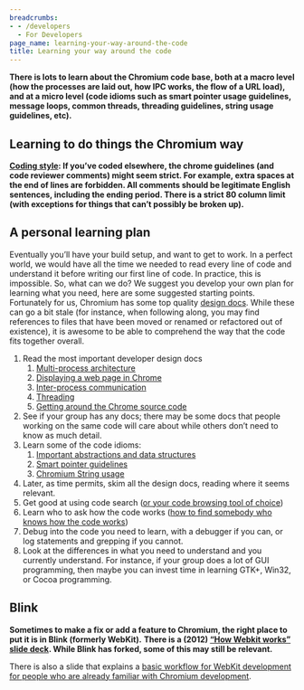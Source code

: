 ```yaml
---
breadcrumbs:
- - /developers
  - For Developers
page_name: learning-your-way-around-the-code
title: Learning your way around the code
---
```


**There is lots to learn about the Chromium code base, both at a macro level
(how the processes are laid out, how IPC works, the flow of a URL load), and at
a micro level (code idioms such as smart pointer usage guidelines, message
loops, common threads, threading guidelines, string usage guidelines, etc).**

## Learning to do things the Chromium way

**[Coding style](/developers/coding-style): If you’ve coded elsewhere, the chrome guidelines (and code reviewer comments) might seem strict. For example, extra spaces at the end of lines are forbidden. All comments should be legitimate English sentences, including the ending period. There is a strict 80 column limit (with exceptions for things that can’t possibly be broken up).**

## **A personal learning plan**

Eventually you’ll have your build setup, and want to get to work. In a perfect
world, we would have all the time we needed to read every line of code and
understand it before writing our first line of code. In practice, this is
impossible. So, what can we do? We suggest you develop your own plan for
learning what you need, here are some suggested starting points.
Fortunately for us, Chromium has some top quality [design
docs](/developers/design-documents). While these can go a bit stale (for
instance, when following along, you may find references to files that have been
moved or renamed or refactored out of existence), it is awesome to be able to
comprehend the way that the code fits together overall.

1.  Read the most important developer design docs
    1.  [Multi-process
                architecture](/developers/design-documents/multi-process-architecture)
    2.  [Displaying a web page in
                Chrome](/developers/design-documents/displaying-a-web-page-in-chrome)
    3.  [Inter-process
                communication](/developers/design-documents/inter-process-communication)
    4.  [Threading](/developers/design-documents/threading)
    5.  [Getting around the Chrome source
                code](/developers/how-tos/getting-around-the-chrome-source-code)
2.  See if your group has any docs; there may be some docs that people
            working on the same code will care about while others don’t need to
            know as much detail.
3.  Learn some of the code idioms:
    1.  [Important abstractions and data
                structures](/developers/coding-style/important-abstractions-and-data-structures)
    2.  [Smart pointer guidelines](/developers/smart-pointer-guidelines)
    3.  [Chromium String usage](/developers/chromium-string-usage)
4.  Later, as time permits, skim all the design docs, reading where it
            seems relevant.
5.  Get good at using code search ([or your code browsing tool of
            choice](/developers/code-browsing-in-chromium))
6.  Learn who to ask how the code works ([how to find somebody who knows
            how the code
            works](/developers/finding-somebody-who-knows-how-a-piece-of-code-works))
7.  Debug into the code you need to learn, with a debugger if you can,
            or log statements and grepping if you cannot.
8.  Look at the differences in what you need to understand and you
            currently understand. For instance, if your group does a lot of GUI
            programming, then maybe you can invest time in learning GTK+, Win32,
            or Cocoa programming.

## **Blink**

**Sometimes to make a fix or add a feature to Chromium, the right place to put it is in Blink (formerly WebKit).**
**There is a (2012) [“How Webkit works” slide
deck](https://docs.google.com/presentation/pub). While Blink has forked, some of
this may still be relevant.**

There is also a slide that explains a [basic workflow for WebKit development for
people who are already familiar with Chromium
development](/system/errors/NodeNotFound).